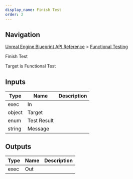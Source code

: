 ```yaml
---
display_name: Finish Test
order: 2
---
```

## Navigation

[Unreal Engine Blueprint API Reference](https://dev.epicgames.com/documentation/en-us/unreal-engine/BlueprintAPI) > [Functional Testing](https://dev.epicgames.com/documentation/en-us/unreal-engine/BlueprintAPI/FunctionalTesting)

Finish Test

Target is Functional Test

## Inputs

| Type | Name | Description |
| --- | --- | --- |
| exec | In |  |
| object | Target |  |
| enum | Test Result |  |
| string | Message |  |

## Outputs

| Type | Name | Description |
| --- | --- | --- |
| exec | Out |  |
